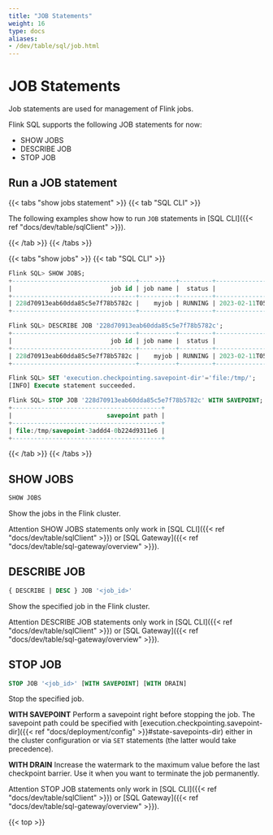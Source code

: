 ```yaml
---
title: "JOB Statements"
weight: 16
type: docs
aliases:
- /dev/table/sql/job.html
---
```

<!--
Licensed to the Apache Software Foundation (ASF) under one
or more contributor license agreements.  See the NOTICE file
distributed with this work for additional information
regarding copyright ownership.  The ASF licenses this file
to you under the Apache License, Version 2.0 (the
"License"); you may not use this file except in compliance
with the License.  You may obtain a copy of the License at

  http://www.apache.org/licenses/LICENSE-2.0

Unless required by applicable law or agreed to in writing,
software distributed under the License is distributed on an
"AS IS" BASIS, WITHOUT WARRANTIES OR CONDITIONS OF ANY
KIND, either express or implied.  See the License for the
specific language governing permissions and limitations
under the License.
-->

# JOB Statements

Job statements are used for management of Flink jobs.

Flink SQL supports the following JOB statements for now:
- SHOW JOBS
- DESCRIBE JOB
- STOP JOB

## Run a JOB statement

{{< tabs "show jobs statement" >}}
{{< tab "SQL CLI" >}}

The following examples show how to run `JOB` statements in [SQL CLI]({{< ref "docs/dev/table/sqlClient" >}}).

{{< /tab >}}
{{< /tabs >}}

{{< tabs "show jobs" >}}
{{< tab "SQL CLI" >}}
```sql
Flink SQL> SHOW JOBS;
+----------------------------------+----------+---------+-------------------------+
|                           job id | job name |  status |              start time |
+----------------------------------+----------+---------+-------------------------+
| 228d70913eab60dda85c5e7f78b5782c |    myjob | RUNNING | 2023-02-11T05:03:51.523 |
+----------------------------------+----------+---------+-------------------------+

Flink SQL> DESCRIBE JOB '228d70913eab60dda85c5e7f78b5782c';
+----------------------------------+----------+---------+-------------------------+
|                           job id | job name |  status |              start time |
+----------------------------------+----------+---------+-------------------------+
| 228d70913eab60dda85c5e7f78b5782c |    myjob | RUNNING | 2023-02-11T05:03:51.523 |
+----------------------------------+----------+---------+-------------------------+

Flink SQL> SET 'execution.checkpointing.savepoint-dir'='file:/tmp/';
[INFO] Execute statement succeeded.

Flink SQL> STOP JOB '228d70913eab60dda85c5e7f78b5782c' WITH SAVEPOINT;
+-----------------------------------------+
|                          savepoint path |
+-----------------------------------------+
| file:/tmp/savepoint-3addd4-0b224d9311e6 |
+-----------------------------------------+
```
{{< /tab >}}
{{< /tabs >}}

## SHOW JOBS

```sql
SHOW JOBS
```

Show the jobs in the Flink cluster.

<span class="label label-danger">Attention</span> SHOW JOBS statements only work in [SQL CLI]({{< ref "docs/dev/table/sqlClient" >}}) or [SQL Gateway]({{< ref "docs/dev/table/sql-gateway/overview" >}}).

## DESCRIBE JOB

```sql
{ DESCRIBE | DESC } JOB '<job_id>'
```

Show the specified job in the Flink cluster.

<span class="label label-danger">Attention</span> DESCRIBE JOB statements only work in [SQL CLI]({{< ref "docs/dev/table/sqlClient" >}}) or [SQL Gateway]({{< ref "docs/dev/table/sql-gateway/overview" >}}).


## STOP JOB

```sql
STOP JOB '<job_id>' [WITH SAVEPOINT] [WITH DRAIN]
```

Stop the specified job. 

**WITH SAVEPOINT**
Perform a savepoint right before stopping the job. The savepoint path could be specified with
[execution.checkpointing.savepoint-dir]({{< ref "docs/deployment/config" >}}#state-savepoints-dir) either in
the cluster configuration or via `SET` statements (the latter would take precedence).

**WITH DRAIN**
Increase the watermark to the maximum value before the last checkpoint barrier. Use it when you
want to terminate the job permanently.

<span class="label label-danger">Attention</span> STOP JOB statements only work in [SQL CLI]({{< ref "docs/dev/table/sqlClient" >}}) or [SQL Gateway]({{< ref "docs/dev/table/sql-gateway/overview" >}}).

{{< top >}}
